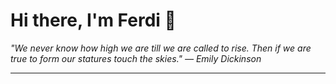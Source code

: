 <h1>Hi there, I'm Ferdi 👋</h1>

<p><em>
  "We never know how high we are till we are called to rise. Then if we are true to form our statures touch the skies." — Emily Dickinson
</em></p>

---
